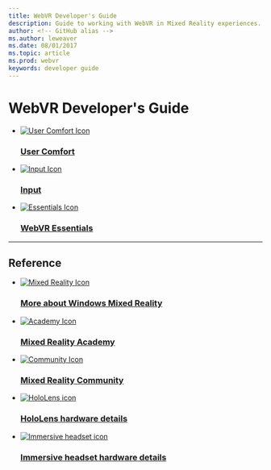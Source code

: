 ```yaml
---
title: WebVR Developer's Guide
description: Guide to working with WebVR in Mixed Reality experiences.
author: <!-- GitHub alias -->
ms.author: leweaver
ms.date: 08/01/2017
ms.topic: article
ms.prod: webvr
keywords: developer guide
---
```


# WebVR Developer's Guide

<ul class="panelContent cardsFTitle">
    <li>
        <a href="./usercomfort.md">
        <div class="cardSize">
            <div class="cardPadding">
                <div class="card">
                    <div class="cardImageOuter">
                        <div class="cardImage">
                            <img src="/media/common/i_code-quality.svg" alt="User Comfort Icon" />
                        </div>
                    </div>
                    <div class="cardText">
                        <h3>User Comfort</h3>
                    </div>
                </div>
            </div>
        </div>
        </a>
    </li>
    <li>
        <a href="./input.md">
        <div class="cardSize">
            <div class="cardPadding">
                <div class="card">
                    <div class="cardImageOuter">
                        <div class="cardImage">
                            <img src="/media/common/i_tools.svg" alt="Input Icon" />
                        </div>
                    </div>
                    <div class="cardText">
                        <h3>Input</h3>
                    </div>
                </div>
            </div>
        </div>
        </a>
    </li>
    <li>
        <a href="./essentials.md">
        <div class="cardSize">
            <div class="cardPadding">
                <div class="card">
                    <div class="cardImageOuter">
                        <div class="cardImage">
                            <img src="/media/common/i_policy.svg" alt="Essentials Icon" />
                        </div>
                    </div>
                    <div class="cardText">
                        <h3>WebVR Essentials</h3>
                    </div>
                </div>
            </div>
        </div>
        </a>
    </li>

  </ul>
  
---

<h2>Reference</h2>

<ul class="panelContent cardsW">
        <li>
        <a href="//developer.microsoft.com/en-us/windows/mixed-reality">
        <div class="cardSize">
            <div class="cardPadding">
                <div class="card">
                    <div class="cardImageOuter">
                        <div class="cardImage">
                            <img src="/media/common/i_portal.svg" alt="Mixed Reality Icon" />
                        </div>
                    </div>
                    <div class="cardText">
                        <h3>More about Windows Mixed Reality</h3>
                    </div>
                </div>
            </div>
        </div>
        </a>
    </li>
    <li>
        <a href="//developer.microsoft.com/en-us/windows/mixed-reality/academy">
        <div class="cardSize">
            <div class="cardPadding">
                <div class="card">
                    <div class="cardImageOuter">
                        <div class="cardImage">
                            <img src="/media/common/i_advanced.svg" alt="Academy Icon" />
                        </div>
                    </div>
                    <div class="cardText">
                        <h3>Mixed Reality Academy</h3>
                    </div>
                </div>
            </div>
        </div>
        </a>
    </li>
    <li>
        <a href="//developer.microsoft.com/en-us/windows/mixed-reality/community">
        <div class="cardSize">
            <div class="cardPadding">
                <div class="card">
                    <div class="cardImageOuter">
                        <div class="cardImage">
                            <img src="/media/common/i_benefits.svg" alt="Community Icon" />
                        </div>
                    </div>
                    <div class="cardText">
                        <h3>Mixed Reality Community</h3>
                    </div>
                </div>
            </div>
        </div>
        </a>
    </li>
    <li>
        <a href="//developer.microsoft.com/en-us/windows/mixed-reality/hololens_hardware_details">
        <div class="cardSize">
            <div class="cardPadding">
                <div class="card">
                    <div class="cardImageOuter">
                        <div class="cardImage">
                            <img src="/en-us/media/hubs/windows/win_developer-5.svg" alt="HoloLens icon" />
                        </div>
                    </div>
                    <div class="cardText">
                        <h3>HoloLens hardware details</h3>
                    </div>
                </div>
            </div>
        </div>
        </a>
    </li>
    <li>
        <a href="//developer.microsoft.com/en-us/windows/mixed-reality/immersive_headset_hardware_details">
        <div class="cardSize">
            <div class="cardPadding">
                <div class="card">
                    <div class="cardImageOuter">
                        <div class="cardImage">
                            <img src="/en-us/media/hubs/windows/win_developer-5.svg" alt="Immersive headset icon" />
                        </div>
                    </div>
                    <div class="cardText">
                        <h3>Immersive headset hardware details</h3>
                    </div>
                </div>
            </div>
        </div>
        </a>
    </li>
</ul>
